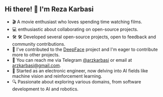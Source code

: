 ## Hi there! 👋 I'm Reza Karbasi

- 🎬 A movie enthusiast who loves spending time watching films.
- 💻 enthusiastic about collaborating on open-source projects.
- 🛠️ 🛠️ Developed several open-source projects, open to feedback and community contributions.
- 🚀 I've contributed to the [DeepFace](https://github.com/serengil/deepface/commits?author=rezakarbasi) project and I'm eager to contribute more to other projects.
- 📱 You can reach me via Telegram [@arzkarbasi](https://t.me/arzkarbasi) or email at arzkarbasi@gmail.com.
- 🌱 Started as an electronic engineer, now delving into AI fields like machine vision and reinforcement learning.
- 🔍 Passionate about exploring various domains, from software development to AI and robotics.

